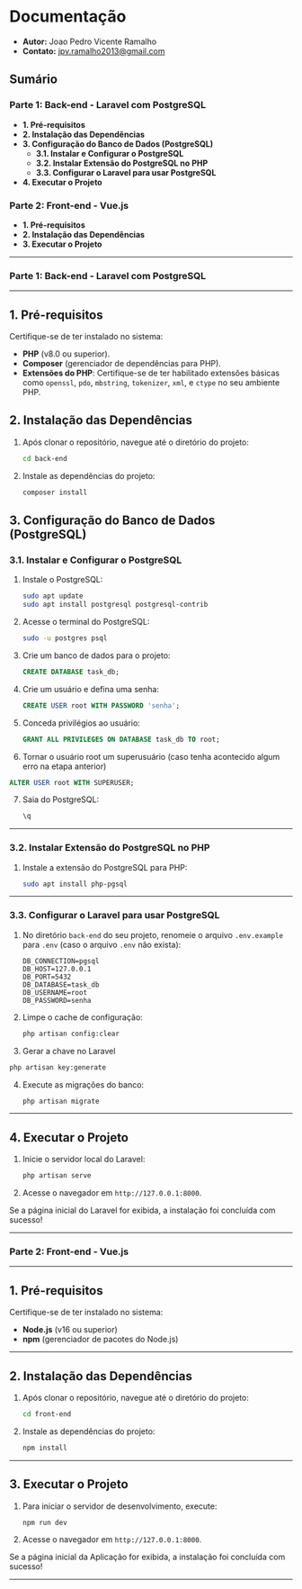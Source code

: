# Documentação

- **Autor:** Joao Pedro Vicente Ramalho
- **Contato:** [jpv.ramalho2013@gmail.com](mailto:jpv.ramalho2013@gmail.com)

## **Sumário**

### **Parte 1: Back-end - Laravel com PostgreSQL**

- **1. Pré-requisitos**
- **2. Instalação das Dependências**
- **3. Configuração do Banco de Dados (PostgreSQL)**
  - **3.1. Instalar e Configurar o PostgreSQL**
  - **3.2. Instalar Extensão do PostgreSQL no PHP**
  - **3.3. Configurar o Laravel para usar PostgreSQL**
- **4. Executar o Projeto**

### **Parte 2: Front-end - Vue.js**

- **1. Pré-requisitos**
- **2. Instalação das Dependências**
- **3. Executar o Projeto**
---


### **Parte 1: Back-end - Laravel com PostgreSQL**

---

## 1. **Pré-requisitos**

Certifique-se de ter instalado no sistema:

- **PHP** (v8.0 ou superior).  
- **Composer** (gerenciador de dependências para PHP).  
- **Extensões do PHP**: Certifique-se de ter habilitado extensões básicas como `openssl`, `pdo`, `mbstring`, `tokenizer`, `xml`, e `ctype` no seu ambiente PHP.  

## 2. **Instalação das Dependências**

1. Após clonar o repositório, navegue até o diretório do projeto:

   ```bash
   cd back-end

   ```

2. Instale as dependências do projeto:

    ```bash
    composer install

    ```
## 3. **Configuração do Banco de Dados (PostgreSQL)**

### 3.1. **Instalar e Configurar o PostgreSQL**

1. Instale o PostgreSQL:

   ```bash
   sudo apt update
   sudo apt install postgresql postgresql-contrib
   ```

2. Acesse o terminal do PostgreSQL:

   ```bash
   sudo -u postgres psql
   ```

3. Crie um banco de dados para o projeto:

   ```sql
   CREATE DATABASE task_db;
   ```

4. Crie um usuário e defina uma senha:

   ```sql
   CREATE USER root WITH PASSWORD 'senha';
   ```

5. Conceda privilégios ao usuário:

   ```sql
   GRANT ALL PRIVILEGES ON DATABASE task_db TO root;
   ```

6. Tornar o usuário root um superusuário (caso tenha acontecido algum erro na etapa anterior)

  ```sql
  ALTER USER root WITH SUPERUSER;
  ```
7. Saia do PostgreSQL:

   ```sql
   \q
   ```

---

### 3.2. **Instalar Extensão do PostgreSQL no PHP**

1. Instale a extensão do PostgreSQL para PHP:

   ```bash
   sudo apt install php-pgsql
   ```

---

### 3.3. **Configurar o Laravel para usar PostgreSQL**

1. No diretório `back-end` do seu projeto, renomeie o arquivo `.env.example` para `.env` (caso o arquivo `.env` não exista):

   ```env
   DB_CONNECTION=pgsql
   DB_HOST=127.0.0.1
   DB_PORT=5432
   DB_DATABASE=task_db
   DB_USERNAME=root
   DB_PASSWORD=senha
   ```

2. Limpe o cache de configuração:

   ```bash
   php artisan config:clear
   ```

3. Gerar a chave no Laravel

  ```bash
  php artisan key:generate
  ```

4. Execute as migrações do banco:

   ```bash
   php artisan migrate
   ```

---

## 4. **Executar o Projeto**

1. Inicie o servidor local do Laravel:

   ```bash
   php artisan serve
   ```

2. Acesse o navegador em `http://127.0.0.1:8000`.

Se a página inicial do Laravel for exibida, a instalação foi concluída com sucesso!

---

### **Parte 2: Front-end - Vue.js**

---

## 1. **Pré-requisitos**

Certifique-se de ter instalado no sistema:

- **Node.js** (v16 ou superior)
- **npm** (gerenciador de pacotes do Node.js)

---

## 2. **Instalação das Dependências**

1. Após clonar o repositório, navegue até o diretório do projeto:

   ```bash
   cd front-end

   ```

2. Instale as dependências do projeto:

    ```bash
    npm install

    ```

---

## 3. **Executar o Projeto**

1. Para iniciar o servidor de desenvolvimento, execute:

   ```bash
   npm run dev

   ```

2. Acesse o navegador em `http://127.0.0.1:8000`.

Se a página inicial da Aplicação for exibida, a instalação foi concluída com sucesso!

---
